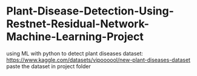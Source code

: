 # Plant-Disease-Detection-Using-Restnet-Residual-Network-Machine-Learning-Project
using ML with python to detect plant diseases
dataset: https://www.kaggle.com/datasets/vipoooool/new-plant-diseases-dataset
paste the dataset in project folder
